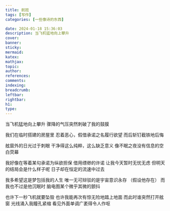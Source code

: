 ```yaml
---
title: 航班
tags: [写作]
categories: [一些像诗的东西]

date: 2024-01-18 15:36:03
description: 当飞机猛地向上攀升
cover:
banner:
sticky:
mermaid:
katex:
mathjax:
topic:
author:
references:
comments:
indexing:
breadcrumb:
leftbar:
rightbar:
h1:
type:
---
```

当飞机猛地向上攀升
骤降的气压突然刺破了我的鼓膜

我们在临时搭建的房屋里
忍着恶心，假借承诺之名履行欲望
而后斩钉截铁地后悔

舷窗外的日光过于刺眼
干净得这么纯粹，这么缺乏意义
像不眠之夜没有信息的空白荧幕

我好像在等着某句承诺为纵欲担保
借用缥缈的许诺
让我今天暂时无忧无虑
但明天的结局会是什么样子呢
日子却在恒定的流速中过去

我多希望这是梦包括我的人生
唯一无可辩驳的是宇宙意识永存
（假设他存在）
而我也不过是他沉眠时
脑电图某个微乎其微的颤抖

也许下一秒飞机就要坠毁
也许我能再次有惊无险地踏上地面
而此时谁突然打开舷窗
光线涌入我瞳孔紧缩
看见外面单调广袤得令人作呕